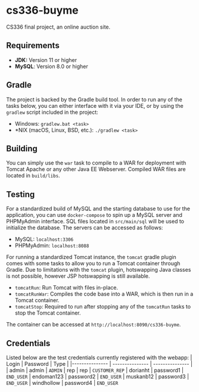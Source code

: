 # cs336-buyme

CS336 final project, an online auction site.

## Requirements

- **JDK:** Version 11 or higher
- **MySQL**: Version 8.0 or higher

## Gradle

The project is backed by the Gradle build tool. 
In order to run any of the tasks below, you can either interface with it via your IDE,
or by using the `gradlew` script included in the project:

- Windows: `gradlew.bat <task>`
- *NIX (macOS, Linux, BSD, etc.): `./gradlew <task>`

## Building

You can simply use the `war` task to compile to a WAR for deployment with Tomcat Apache or any other Java EE Webserver. 
Compiled WAR files are located in `build/libs`.

## Testing

For a standardized build of MySQL and the starting database to use for the application, you can use `docker-compose` to spin up a MySQL server and PHPMyAdmin interface. SQL files located in `src/main/sql` will be used to initialize the database. The servers can be accessed as follows:

- MySQL: `localhost:3306`
- PHPMyAdmin: `localhost:8088`

For running a standardized Tomcat instance, the `tomcat` gradle plugin comes with some tasks to allow you to run a Tomcat container through Gradle.
Due to limitations with the `tomcat` plugin, hotswapping Java classes is not possible, however JSP hotswapping is still available.

- `tomcatRun`: Run Tomcat with files in-place.
- `tomcatRunWar`: Compiles the code base into a WAR, which is then run in a Tomcat container.
- `tomcatStop`: Required to run after stopping any of the `tomcatRun` tasks to stop the Tomcat container.

The container can be accessed at `http://localhost:8090/cs336-buyme`.

## Credentials
Listed below are the test credentials currently registered with the webapp:
| Login   | Password    | Type |
|--------------- | --------------- | --------------- |
| admin   | admin   | `ADMIN`
| rep   | rep  | `CUSTOMER_REP`
| dorianht   | password1   | `END_USER`
| endoman123   | password2   | `END_USER`
| muskanb12   | password3   | `END_USER`
| windhollow   | password4   | `END_USER`
